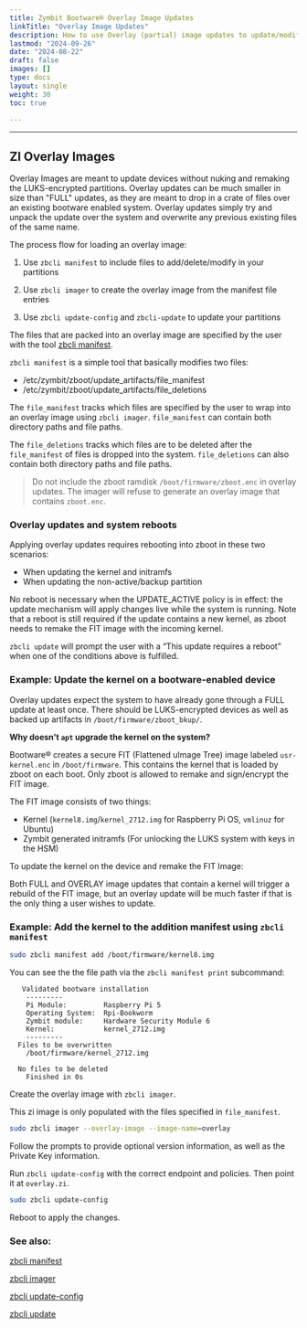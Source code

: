 ```yaml
---
title: Zymbit Bootware® Overlay Image Updates
linkTitle: "Overlay Image Updates"
description: How to use Overlay (partial) image updates to update/modify/remove individual files
lastmod: "2024-09-26"
date: "2024-08-22"
draft: false
images: []
type: docs
layout: single
weight: 30
toc: true

---
```


-----

## ZI Overlay Images 

Overlay Images are meant to update devices without nuking and remaking the LUKS-encrypted partitions. Overlay updates can be much smaller in size than "FULL" updates, as they are meant to drop in a crate of files over an existing bootware enabled system. Overlay updates simply try and unpack the update over the system and overwrite any previous existing files of the same name. 

The process flow for loading an overlay image:

1. Use `zbcli manifest` to include files to add/delete/modify in your partitions

2. Use `zbcli imager` to create the overlay image from the manifest file entries

3. Use `zbcli update-config` and `zbcli-update` to update your partitions

The files that are packed into an overlay image are specified by the user with the tool [zbcli manifest](../../zbcli/manifest).

`zbcli manifest` is a simple tool that basically modifies two files:

- /etc/zymbit/zboot/update_artifacts/file_manifest
- /etc/zymbit/zboot/update_artifacts/file_deletions

The `file_manifest` tracks which files are specified by the user to wrap into an overlay image using `zbcli imager`. `file_manifest` can contain both directory paths and file paths.

The `file_deletions` tracks which files are to be deleted after the `file_manifest` of files is dropped into the system. `file_deletions` can also contain both directory paths and file paths.

> Do not include the zboot ramdisk `/boot/firmware/zboot.enc` in overlay updates. The imager will refuse to generate an overlay image that contains `zboot.enc`.

### Overlay updates and system reboots

Applying overlay updates requires rebooting into zboot in these two scenarios:

- When updating the kernel and initramfs
- When updating the non-active/backup partition

No reboot is necessary when the UPDATE_ACTIVE policy is in effect: the update mechanism will apply changes live while the system is running. Note that a reboot is still required if the update contains a new kernel, as zboot needs to remake the FIT image with the incoming kernel.

`zbcli update` will prompt the user with a “This update requires a reboot” when one of the conditions above is fulfilled.

### Example: Update the kernel on a bootware-enabled device

Overlay updates expect the system to have already gone through a FULL update at least once. There should be LUKS-encrypted devices as well as backed up artifacts in `/boot/firmware/zboot_bkup/`.

**Why doesn't `apt` upgrade the kernel on the system?**

Bootware® creates a secure FIT (Flattened uImage Tree) image labeled `usr-kernel.enc` in `/boot/firmware`. This contains the kernel that is loaded by zboot on each boot. Only zboot is allowed to remake and sign/encrypt the FIT image.

The FIT image consists of two things:

- Kernel (`kernel8.img`/`kernel_2712.img` for Raspberry Pi OS, `vmlinuz` for Ubuntu)
- Zymbit generated initramfs (For unlocking the LUKS system with keys in the HSM)

To update the kernel on the device and remake the FIT Image:

Both FULL and OVERLAY image updates that contain a kernel will trigger a rebuild of the FIT image, but an overlay update will be much faster if that is the only thing a user wishes to update.

### Example: Add the kernel to the addition manifest using `zbcli manifest`

```bash
sudo zbcli manifest add /boot/firmware/kernel8.img
```

You can see the the file path via the `zbcli manifest print` subcommand:

```
   Validated bootware installation
    ---------
	Pi Module:         Raspberry Pi 5
	Operating System:  Rpi-Bookworm
	Zymbit module:     Hardware Security Module 6
	Kernel:            kernel_2712.img
	---------
  Files to be overwritten
    /boot/firmware/kernel_2712.img

  No files to be deleted
    Finished in 0s                                                  
```

Create the overlay image with `zbcli imager`.

This zi image is only populated with the files specified in `file_manifest`.

```bash
sudo zbcli imager --overlay-image --image-name=overlay
```

Follow the prompts to provide optional version information, as well as the Private Key information.

Run `zbcli update-config` with the correct endpoint and policies. Then point it at `overlay.zi`.

```bash
sudo zbcli update-config
```

Reboot to apply the changes.

### See also:

[zbcli manifest](../../zbcli/manifest)

[zbcli imager](../../zbcli/imager)

[zbcli update-config](../../zbcli/update-config)

[zbcli update](../../zbcli/update)
